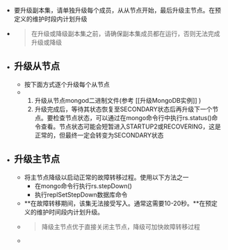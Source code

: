 - 要升级副本集，请单独升级每个成员，从从节点开始，最后升级主节点。在预定义的维护时段内计划升级
- > 在升级或降级副本集之前，请确保副本集成员都在运行，否则无法完成升级或降级
- ## 升级从节点
	- 按下面方式逐个升级每个从节点
	- 1. 升级从节点mongod二进制文件(参考 [[升级MongoDB实例]] )
	  2. 升级完成后，等待其状态恢复至SECONDARY状态后再升级下一个节点。要检查节点状态，可以通过在mongo命令行中执行rs.status()命令查看。节点状态可能会短暂进入STARTUP2或RECOVERING，这是正常的，但最终一定会转变为SECONDARY状态
- ## 升级主节点
	- 将主节点降级以启动正常的故障转移过程。使用以下方法之一
		- 在mongo命令行执行rs.stepDown()
		- 执行replSetStepDown数据库命令
	- **在故障转移期间，该集无法接受写入。通常这需要10-20秒。**在预定义的维护时间段内计划升级。
	- > 降级主节点优于直接关闭主节点，降级可加快故障转移过程
	-
